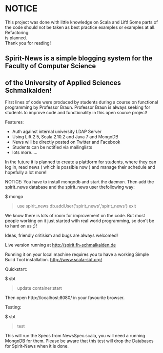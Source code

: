 NOTICE 
=========

 This project was done with little knowledge
 on Scala and Lift! Some parts of the code
 should not be taken as best practice 
 examples or examples at all. Refactoring    
 is planned.                                 
 Thank you for reading!                      


## Spirit-News is a simple blogging system for the Faculty of Computer Science
## of the University of Applied Sciences Schmalkalden!

First lines of code were produced by students during a course on functional
programming by Professor Braun.  Professor Braun is always seeking for students
to improve code and functionality in this open source project!

Features:
* Auth against internal university LDAP Server
* Using Lift 2.5, Scala 2.10.2 and Java 7 and MongoDB
* News will be directly posted on Twitter and Facebook
* Students can be notified via mailinglists
* lots more.....

In the future it is planned to create a plattform for students, where they can
log in, read news ( which is possible now ) and manage their schedule and
hopefully a lot more!

NOTICE: You have to install mongodb and start the daemon. Then add the
spirit_news database and the spirit_news user thefollowing way:

$ mongo
> use spirit_news
> db.addUser('spirit_news','spirit_news')
> exit

We know there is lots of room for improvement on the code. But most people
working on it just started with real world programming, so don't be to hard on
us ;)!

Ideas, friendly critisism and bugs are always welcomed!

Live version running at http://spirit.fh-schmalkalden.de

Running it on your local machine requires you to have a working Simple Build
Tool installation. http://www.scala-sbt.org/

Quickstart:

$ sbt
> update
> container:start

Then open http://localhost:8080/ in your favourite browser.

Testing:

$ sbt
> test

This will run the Specs from NewsSpec.scala, you will need a running MongoDB for them. 
Please be aware that this test will drop the Databases for Spirit-News when it is done.

